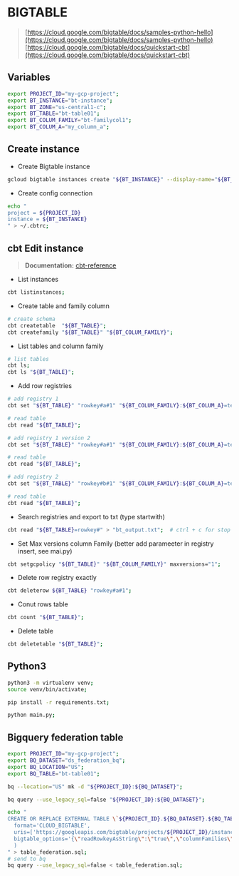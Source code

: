 # BIGTABLE

>[https://cloud.google.com/bigtable/docs/samples-python-hello](https://cloud.google.com/bigtable/docs/samples-python-hello)
>[https://cloud.google.com/bigtable/docs/quickstart-cbt](https://cloud.google.com/bigtable/docs/quickstart-cbt)

## Variables

```bash
export PROJECT_ID="my-gcp-project";
export BT_INSTANCE="bt-instance";
export BT_ZONE="us-central1-c";
export BT_TABLE="bt-table01";
export BT_COLUM_FAMILY="bt-familycol1";
export BT_COLUM_A="my_column_a";
```

## Create instance

- Create Bigtable instance
```bash
gcloud bigtable instances create "${BT_INSTANCE}" --display-name="${BT_INSTANCE}" --project="${PROJECT_ID}" --cluster-storage-type="HDD" --cluster-config="id=${BT_INSTANCE}-a,zone=${BT_ZONE},nodes=1";
```

- Create config connection
```bash
echo "
project = ${PROJECT_ID}
instance = ${BT_INSTANCE}
" > ~/.cbtrc;
```

## cbt Edit instance

> **Documentation:** [cbt-reference](https://cloud.google.com/bigtable/docs/cbt-reference)

- List instances
```bash
cbt listinstances;
```
- Create table and family column
```bash
# create schema
cbt createtable  "${BT_TABLE}";
cbt createfamily "${BT_TABLE}" "${BT_COLUM_FAMILY}";
```
- List tables and column family
```bash
# list tables
cbt ls;
cbt ls "${BT_TABLE}";
```
- Add row registries
```bash
# add registry 1
cbt set "${BT_TABLE}" "rowkey#a#1" "${BT_COLUM_FAMILY}:${BT_COLUM_A}=test1-value-1a";

# read table
cbt read "${BT_TABLE}";

# add registry 1 version 2
cbt set "${BT_TABLE}" "rowkey#a#1" "${BT_COLUM_FAMILY}:${BT_COLUM_A}=test1-value-1b";

# read table
cbt read "${BT_TABLE}";

# add registry 2
cbt set "${BT_TABLE}" "rowkey#b#1" "${BT_COLUM_FAMILY}:${BT_COLUM_A}=test2-value-1a";

# read table
cbt read "${BT_TABLE}";
```
- Search registries and export to txt (type startwith)
```bash
cbt read "${BT_TABLE}=rowkey#" > "bt_output.txt";  # ctrl + c for stop
```
- Set Max versions column Family (better add parameeter in registry insert, see mai.py)
```bash
cbt setgcpolicy "${BT_TABLE}" "${BT_COLUM_FAMILY}" maxversions="1";
```
- Delete row registry exactly
```bash
cbt deleterow ${BT_TABLE} "rowkey#a#1";
```
- Conut rows table
```bash
cbt count "${BT_TABLE}";
```
- Delete table
```bash
cbt deletetable "${BT_TABLE}";
```

## Python3

```bash
python3 -m virtualenv venv;
source venv/bin/activate;

pip install -r requirements.txt;

python main.py;
```

## Bigquery federation table

```bash
export PROJECT_ID="my-gcp-project";
export BQ_DATASET="ds_federation_bq";
export BQ_LOCATION="US";
export BQ_TABLE="bt-table01";
```

```bash
bq --location="US" mk -d "${PROJECT_ID}:${BQ_DATASET}";
```

```bash
bq query --use_legacy_sql=false "${PROJECT_ID}:${BQ_DATASET}";
```

```bash
echo "
CREATE OR REPLACE EXTERNAL TABLE \`${PROJECT_ID}.${BQ_DATASET}.${BQ_TABLE}\` OPTIONS( 
  format='CLOUD_BIGTABLE',
  uris=['https://googleapis.com/bigtable/projects/${PROJECT_ID}/instances/${BT_INSTANCE}/tables/${BT_TABLE}'],
  bigtable_options='{\"readRowkeyAsString\":\"true\",\"columnFamilies\":[{\"familyId\":\"${BT_COLUM_FAMILY}\",\"type\":\"STRING\",\"encoding\":\"TEXT\",\"columns\":[{\"qualifierString\":\"${BT_COLUM_A}\",\"type\":\"STRING\",\"encoding\":\"TEXT\"}]}]}'
  )
" > table_federation.sql;
# send to bq
bq query --use_legacy_sql=false < table_federation.sql;
```
